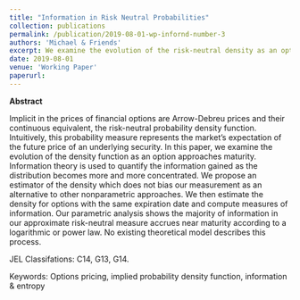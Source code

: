 ```yaml
---
title: "Information in Risk Neutral Probabilities"
collection: publications
permalink: /publication/2019-08-01-wp-infornd-number-3
authors: 'Michael & Friends'
excerpt: We examine the evolution of the risk-neutral density as an option approaches maturity, and propose an estimator which does not bias the measurement over time as an alternative to standard nonparametric approaches. We then estimate the density for options with the same expiration date, and compute measures of information.  Parametric analysis shows the majority of information in our approximate risk-neutral measure accrues near maturity according to a logarithmic or power law. No existing theoretical model describes this process.
date: 2019-08-01
venue: 'Working Paper'
paperurl: 
---
```


**Abstract**

Implicit in the prices of financial options are Arrow-Debreu prices and their continuous equivalent, the risk-neutral probability density function. Intuitively, this probability measure represents the market’s expectation of the future price of an underlying security. In this paper, we examine the evolution of the density function as an option approaches maturity. Information theory is used to quantify the information gained as the distribution becomes more and more concentrated. We propose an estimator of the density which does not bias our measurement as an alternative to other nonparametric approaches. We then estimate the density for options with the same expiration date
and compute measures of information. Our parametric analysis shows the majority of information in our approximate risk-neutral measure accrues near maturity according to a logarithmic or power law. No existing theoretical model describes this process.

JEL Classifations: C14, G13, G14.


Keywords: Options pricing, implied probability density function, information & entropy

